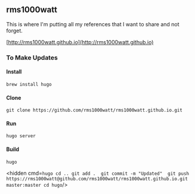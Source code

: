 ## rms1000watt

This is where I'm putting all my references that I want to share and not forget. 

[http://rms1000watt.github.io](http://rms1000watt.github.io)

### To Make Updates

#### Install

```
brew install hugo
```

#### Clone

```
git clone https://github.com/rms1000watt/rms1000watt.github.io.git
```

#### Run

```
hugo server
```

#### Build

```
hugo
```

<hidden cmd=`
hugo
cd ..
git add . 
git commit -m "Updated" 
git push https://rms1000watt@github.com/rms1000watt/rms1000watt.github.io.git master:master
cd hugo
`/>